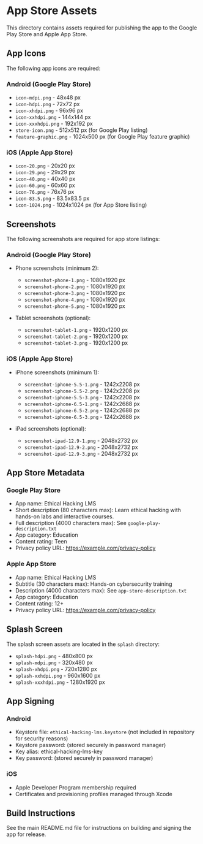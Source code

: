# App Store Assets

This directory contains assets required for publishing the app to the Google Play Store and Apple App Store.

## App Icons

The following app icons are required:

### Android (Google Play Store)
- `icon-mdpi.png` - 48x48 px
- `icon-hdpi.png` - 72x72 px
- `icon-xhdpi.png` - 96x96 px
- `icon-xxhdpi.png` - 144x144 px
- `icon-xxxhdpi.png` - 192x192 px
- `store-icon.png` - 512x512 px (for Google Play listing)
- `feature-graphic.png` - 1024x500 px (for Google Play feature graphic)

### iOS (Apple App Store)
- `icon-20.png` - 20x20 px
- `icon-29.png` - 29x29 px
- `icon-40.png` - 40x40 px
- `icon-60.png` - 60x60 px
- `icon-76.png` - 76x76 px
- `icon-83.5.png` - 83.5x83.5 px
- `icon-1024.png` - 1024x1024 px (for App Store listing)

## Screenshots

The following screenshots are required for app store listings:

### Android (Google Play Store)
- Phone screenshots (minimum 2):
  - `screenshot-phone-1.png` - 1080x1920 px
  - `screenshot-phone-2.png` - 1080x1920 px
  - `screenshot-phone-3.png` - 1080x1920 px
  - `screenshot-phone-4.png` - 1080x1920 px
  - `screenshot-phone-5.png` - 1080x1920 px

- Tablet screenshots (optional):
  - `screenshot-tablet-1.png` - 1920x1200 px
  - `screenshot-tablet-2.png` - 1920x1200 px
  - `screenshot-tablet-3.png` - 1920x1200 px

### iOS (Apple App Store)
- iPhone screenshots (minimum 1):
  - `screenshot-iphone-5.5-1.png` - 1242x2208 px
  - `screenshot-iphone-5.5-2.png` - 1242x2208 px
  - `screenshot-iphone-5.5-3.png` - 1242x2208 px
  - `screenshot-iphone-6.5-1.png` - 1242x2688 px
  - `screenshot-iphone-6.5-2.png` - 1242x2688 px
  - `screenshot-iphone-6.5-3.png` - 1242x2688 px

- iPad screenshots (optional):
  - `screenshot-ipad-12.9-1.png` - 2048x2732 px
  - `screenshot-ipad-12.9-2.png` - 2048x2732 px
  - `screenshot-ipad-12.9-3.png` - 2048x2732 px

## App Store Metadata

### Google Play Store
- App name: Ethical Hacking LMS
- Short description (80 characters max): Learn ethical hacking with hands-on labs and interactive courses.
- Full description (4000 characters max): See `google-play-description.txt`
- App category: Education
- Content rating: Teen
- Privacy policy URL: https://example.com/privacy-policy

### Apple App Store
- App name: Ethical Hacking LMS
- Subtitle (30 characters max): Hands-on cybersecurity training
- Description (4000 characters max): See `app-store-description.txt`
- App category: Education
- Content rating: 12+
- Privacy policy URL: https://example.com/privacy-policy

## Splash Screen

The splash screen assets are located in the `splash` directory:
- `splash-hdpi.png` - 480x800 px
- `splash-mdpi.png` - 320x480 px
- `splash-xhdpi.png` - 720x1280 px
- `splash-xxhdpi.png` - 960x1600 px
- `splash-xxxhdpi.png` - 1280x1920 px

## App Signing

### Android
- Keystore file: `ethical-hacking-lms.keystore` (not included in repository for security reasons)
- Keystore password: (stored securely in password manager)
- Key alias: ethical-hacking-lms-key
- Key password: (stored securely in password manager)

### iOS
- Apple Developer Program membership required
- Certificates and provisioning profiles managed through Xcode

## Build Instructions

See the main README.md file for instructions on building and signing the app for release.
